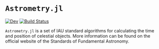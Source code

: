 # `Astrometry.jl`

[![Dev](https://img.shields.io/badge/docs-dev-blue.svg)](https://barrettp.github.io/Astrometry)
[![Build Status](https://github.com/barrettp/Astrometry/workflows/CI/badge.svg)](https://github.com/barrettp/Astrometry/actions)

`Astrometry.jl` is a set of IAU standard algorithms for calculating the time and position of celestial objects. More information can be found on the official website of the Standards of Fundamental Astronomy.
